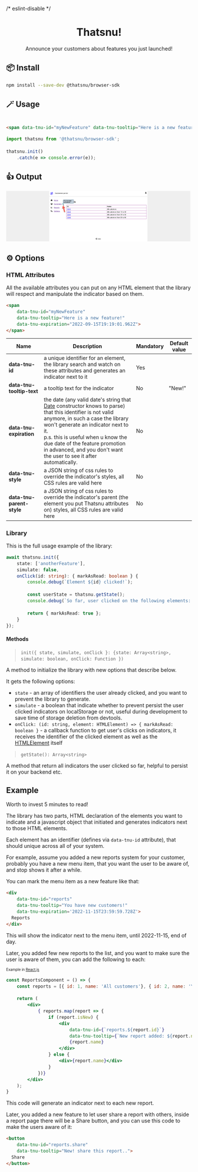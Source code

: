 /* eslint-disable */
<div style="text-align: center">
  <h1>Thatsnu!</h1>
  <p>Announce your customers about features you just launched!</p>
</div>

## 📦 Install

```bash
npm install --save-dev @thatsnu/browser-sdk
```

## 🪄 Usage

```html

<span data-tnu-id="myNewFeature" data-tnu-tooltip="Here is a new feature!"></span>

```

```ts
import thatsnu from '@thatsnu/browser-sdk';

thatsnu.init()
    .catch(e => console.error(e));

```

## 👍 Output

<img src="./assets/example1.png" style="width:500px;" alt="Example1"/>

## ⚙️ Options

### HTML Attributes

All the available attributes you can put on any HTML element that the library will respect and manipulate the indicator based on them.

```html
<span 
    data-tnu-id="myNewFeature" 
    data-tnu-tooltip="Here is a new feature!"
    data-tnu-expiration="2022-09-15T19:19:01.962Z">
</span>
```

<table>
    <thead>
        <tr>
            <th>Name</th>
            <th>Description</th>
            <th>Mandatory</th>
            <th>Default value</th>
        </tr>
    </thead>
    <tbody>
        <tr>
            <td style="font-weight: bold">data-tnu-id</td>
            <td>a unique identifier for an element, the library search and watch on these attributes and generates an indicator next to it</td>
            <td>Yes</td>
            <td>&nbsp</td>
        </tr>
        <tr>
            <td style="font-weight: bold">data-tnu-tooltip-text</td>
            <td>a tooltip text for the indicator</td>
            <td>No</td>
            <td>"New!"</td>
        </tr>
        <tr>
            <td style="font-weight: bold">data-tnu-expiration</td>
            <td>the date (any valid date's string that <a href="https://developer.mozilla.org/en-US/docs/Web/JavaScript/Reference/Global_Objects/Date/Date">Date</a> constructor knows to parse) that this identifier is not valid anymore, in such a case the library won't generate an indicator next to it. 
                <br>
                p.s. this is useful when u know the due date of the feature promotion in advanced, and you don't want the user to see it after automatically. 
            </td>
            <td>No</td>
            <td>&nbsp</td>
        </tr>
        <tr>
            <td style="font-weight: bold">data-tnu-style</td>
            <td>a JSON string of css rules to override the indicator's styles, all CSS rules are valid here</td>
            <td>No</td>
            <td>&nbsp</td>
        </tr>
        <tr>
            <td style="font-weight: bold">data-tnu-parent-style</td>
            <td>a JSON string of css rules to override the indicator's parent (the element you put Thatsnu attributes on) styles, all CSS rules are valid here</td>
            <td>No</td>
            <td>&nbsp</td>
        </tr>
    </tbody>
</table>

### Library

This is the full usage example of the library:

```typescript
await thatsnu.init({
    state: ['anotherFeature'],
    simulate: false,
    onClick(id: string): { markAsRead: boolean } {
        console.debug(`Element ${id} clicked!`);

        const userState = thatsnu.getState();
        console.debug(`So far, user clicked on the following elements: ${userState}`);

        return { markAsRead: true };
    }
});
```

#### Methods

> `init({ state, simulate, onClick }: {state: Array<string>, simulate: boolean, onClick: Function })`

A method to initialize the library with new options that describe below.

It gets the following options:

* `state` - an array of identifiers the user already clicked, and you want to prevent the library to generate. 
* `simulate` - a boolean that indicate whether to prevent persist the user clicked indicators on localStorage or not, useful during development to save time of storage deletion from devtools.
* `onClick: (id: string, element: HTMLElement) => { markAsRead: boolean }` - a callback function to get user's clicks on indicators, it receives the identifier of the clicked element as well as the [HTMLElement](https://developer.mozilla.org/en-US/docs/Web/API/HTMLElement) itself

> `getState(): Array<string>`

A method that return all indicators the user clicked so far, helpful to persist it on your backend etc.

## Example

Worth to invest 5 minutes to read!

The library has two parts, HTML declaration of the elements you want to indicate and a javascript object that initiated and generates indicators next to those HTML elements.

Each element has an identifier (defines via `data-tnu-id` attribute), that should unique across all of your system.

For example, assume you added a new reports system for your customer, probably you have a new menu item, that you want the user to be aware of, and stop shows it after a while.

You can mark the menu item as a new feature like that:

```html
<div 
    data-tnu-id="reports" 
    data-tnu-tooltip="You have new customers!" 
    data-tnu-expiration='2022-11-15T23:59:59.728Z'>
  Reports
</div>
```

This will show the indicator next to the menu item, until 2022-11-15, end of day. 

Later, you added few new reports to the list, and you want to make sure the user is aware of them, you can add the following to each:

<div style="font-size: 0.7em">Example in <a href="https://reactjs.org/">React.js</a></div>

```jsx
const ReportsComponent = () => {
    const reports = [{ id: 1, name: 'All customers'}, { id: 2, name: 'Youth customers' }];
    
    return (
        <div>
            { reports.map(report => {
                if (report.isNew) {
                    <div
                        data-tnu-id={`reports.${report.id}`}
                        data-tnu-tooltip={`New report added: ${report.name}`}>
                        {report.name}
                    </div>
                } else {
                    <div>{report.name}</div>
                }
            })}
        </div>
    );
}
```

This code will generate an indicator next to each new report. 

Later, you added a new feature to let user share a report with others, inside a report page there will be a Share button, and you can use this code to make the users aware of it:

```html
<button 
    data-tnu-id="reports.share" 
    data-tnu-tooltip="New! share this report..">
  Share
</button>
```